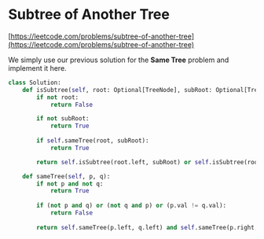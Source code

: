 # Subtree of Another Tree

[https://leetcode.com/problems/subtree-of-another-tree](https://leetcode.com/problems/subtree-of-another-tree)

We simply use our previous solution for the **Same Tree** problem and implement it here. 

```python
class Solution:
    def isSubtree(self, root: Optional[TreeNode], subRoot: Optional[TreeNode]) -> bool:
        if not root:
            return False

        if not subRoot:
            return True
        
        if self.sameTree(root, subRoot):
            return True

        return self.isSubtree(root.left, subRoot) or self.isSubtree(root.right, subRoot)

    def sameTree(self, p, q):
        if not p and not q:
            return True
        
        if (not p and q) or (not q and p) or (p.val != q.val):
            return False
        
        return self.sameTree(p.left, q.left) and self.sameTree(p.right, q.right)
```